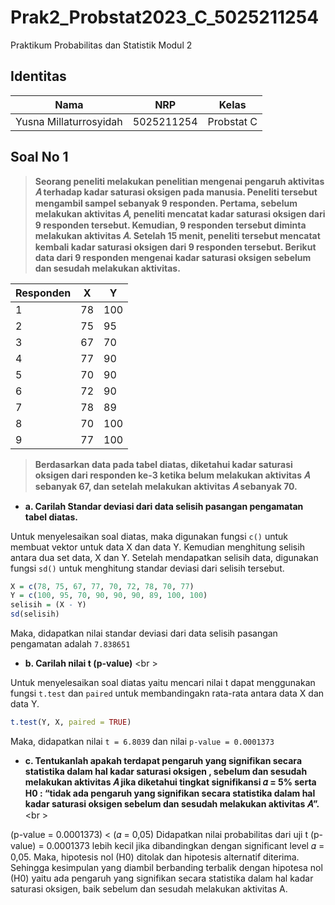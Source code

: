 # Prak2_Probstat2023_C_5025211254

Praktikum Probabilitas dan Statistik Modul 2

## Identitas
| Nama                   | NRP        | Kelas     |
| ---                    | ---        | ----------|
| Yusna Millaturrosyidah | 5025211254 |Probstat C |

## Soal No 1
>**Seorang peneliti melakukan penelitian mengenai pengaruh aktivitas 𝐴 terhadap kadar saturasi oksigen pada manusia. Peneliti tersebut mengambil sampel sebanyak 9 responden. Pertama, sebelum melakukan aktivitas 𝐴, peneliti mencatat kadar saturasi oksigen dari 9 responden tersebut. Kemudian, 9 responden tersebut diminta melakukan aktivitas 𝐴. Setelah 15 menit, peneliti tersebut mencatat kembali kadar saturasi oksigen dari 9 responden tersebut. Berikut data dari 9 responden mengenai kadar saturasi oksigen sebelum dan sesudah melakukan aktivitas.**

| Responden |  X |  Y |
| --------- |----|----|
|     1     | 78 | 100|
|     2     | 75 | 95 |
|     3     | 67 | 70 |
|     4     | 77 | 90 |
|     5     | 70 | 90 |
|     6     | 72 | 90 |
|     7     | 78 | 89 |
|     8     | 70 | 100|
|     9     | 77 | 100|

>**Berdasarkan data pada tabel diatas, diketahui kadar saturasi oksigen dari responden ke-3 ketika belum melakukan aktivitas 𝐴 sebanyak 67, dan setelah melakukan aktivitas 𝐴 sebanyak 70.**

* **a. Carilah Standar deviasi dari data selisih pasangan pengamatan tabel diatas.** <br />

Untuk menyelesaikan soal diatas, maka digunakan fungsi ```c()``` untuk membuat vektor untuk data X dan data Y. Kemudian menghitung selisih antara dua set data, X dan Y. Setelah mendapatkan selisih data, digunakan fungsi ```sd()``` untuk menghitung standar deviasi dari selisih tersebut.
```R
X = c(78, 75, 67, 77, 70, 72, 78, 70, 77)
Y = c(100, 95, 70, 90, 90, 90, 89, 100, 100)
selisih = (X - Y)
sd(selisih)
```

Maka, didapatkan nilai standar deviasi dari data selisih pasangan pengamatan adalah ```7.838651```

* **b.  Carilah nilai t (p-value)** <br \>

Untuk menyelesaikan soal diatas yaitu mencari nilai t dapat menggunakan fungsi ```t.test``` dan ```paired``` untuk membandingakn rata-rata antara data X dan data Y.
```R
t.test(Y, X, paired = TRUE)
```

Maka, didapatkan nilai ```t = 6.8039``` dan nilai ```p-value = 0.0001373```

* **c. Tentukanlah apakah terdapat pengaruh yang signifikan secara statistika dalam  hal kadar saturasi oksigen , sebelum dan sesudah melakukan aktivitas 𝐴 jika diketahui tingkat signifikansi 𝛼 = 5% serta H0 : “tidak ada pengaruh yang signifikan secara statistika dalam hal kadar saturasi oksigen sebelum dan sesudah melakukan aktivitas 𝐴”.**<br \>

(p-value = 0.0001373) < (𝛼 = 0,05)
Didapatkan nilai probabilitas dari uji t (p-value) = 0.0001373 lebih kecil jika dibandingkan dengan significant level 𝛼 = 0,05. Maka, hipotesis nol (H0) ditolak dan hipotesis alternatif diterima. Sehingga kesimpulan yang diambil berbanding terbalik dengan hipotesa nol (H0) yaitu ada pengaruh yang signifikan secara statistika dalam hal kadar saturasi oksigen, baik sebelum dan sesudah melakukan aktivitas A.

